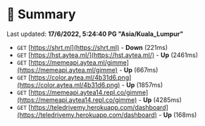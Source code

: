 # 📖 Summary
Last updated: **17/6/2022, 5:24:40 PG "Asia/Kuala_Lumpur"**

- `GET` [https://shrt.ml](https://shrt.ml) - **Down** (221ms)
- `GET` [https://hst.aytea.ml/](https://hst.aytea.ml/) - **Up** (2461ms)
- `GET` [https://memeapi.aytea.ml/gimme](https://memeapi.aytea.ml/gimme) - **Up** (667ms)
- `GET` [https://color.aytea.ml/4b31d6.png](https://color.aytea.ml/4b31d6.png) - **Up** (1857ms)
- `GET` [https://memeapi.aytea14.repl.co/gimme](https://memeapi.aytea14.repl.co/gimme) - **Up** (4285ms)
- `GET` [https://teledrivemy.herokuapp.com/dashboard](https://teledrivemy.herokuapp.com/dashboard) - **Up** (168ms)
